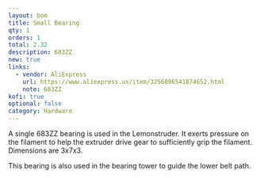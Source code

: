```yaml
---
layout: bom
title: Small Bearing
qty: 1
orders: 1
total: 2.32
description: 683ZZ
new: true
links:
  - vendor: AliExpress
    url: https://www.aliexpress.us/item/3256806541874652.html
    note: 683ZZ
kofi: true
optional: false
category: Hardware
---
```


A single 683ZZ bearing is used in the Lemonstruder. It exerts pressure on the filament to help the extruder drive gear
to sufficiently grip the filament. Dimensions are 3x7x3.

This bearing is also used in the bearing tower to guide the lower belt path.